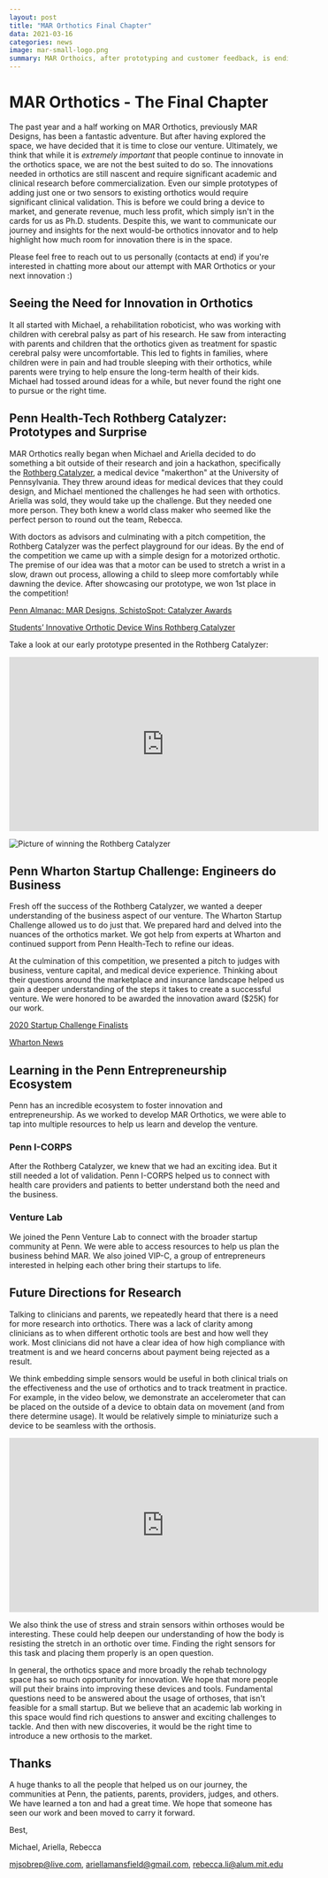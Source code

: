 ```yaml
---
layout: post
title: "MAR Orthotics Final Chapter"
data: 2021-03-16
categories: news
image: mar-small-logo.png
summary: MAR Orthoics, after prototyping and customer feedback, is ending the venture.
---
```

# MAR Orthotics - The Final Chapter

The past year and a half working on MAR Orthotics, previously MAR Designs, has been a fantastic adventure. But after having explored the space, we have decided that it is time to close our venture. Ultimately, we think that while it is *extremely important* that people continue to innovate in the orthotics space, we are not the best suited to do so. The innovations needed in orthotics are still nascent and require significant academic and clinical research before commercialization. Even our simple prototypes of adding just one or two sensors to existing orthotics would require significant clinical validation. This is before we could bring a device to market, and generate revenue, much less profit, which simply isn't in the cards for us as Ph.D. students. 
Despite this, we want to communicate our journey and insights for the next would-be orthotics innovator and to help highlight how much room for innovation there is in the space. 

Please feel free to reach out to us personally (contacts at end) if you're interested in chatting more about our attempt with MAR Orthotics or your next innovation :)

## Seeing the Need for Innovation in Orthotics

It all started with Michael, a rehabilitation roboticist, who was working with children with cerebral palsy as part of his research. He saw from interacting with parents and children that the orthotics given as treatment for spastic cerebral palsy were uncomfortable. This led to fights in families, where children were in pain and had trouble sleeping with their orthotics, while parents were trying to help ensure the long-term health of their kids. Michael had tossed around ideas for a while, but never found the right one to pursue or the right time.

<!---
<> (Michael reached out to Ariella and Rebecca and we started brainstorming ways to help alleviate this problem...)
--->

## Penn Health-Tech Rothberg Catalyzer: Prototypes and Surprise
MAR Orthotics really began when Michael and Ariella decided to do something a bit outside of their research and join a hackathon, specifically the [Rothberg Catalyzer](https://www.catalyzeratpenn.com/), a medical device "makerthon" at the University of Pennsylvania. They threw around ideas for medical devices that they could design, and Michael mentioned the challenges he had seen with orthotics. Ariella was sold, they would take up the challenge. But they needed one more person. They both knew a world class maker who seemed like the perfect person to round out the team, Rebecca.

With doctors as advisors and culminating with a pitch competition, the Rothberg Catalyzer was the perfect playground for our ideas. By the end of the competition we came up with a simple design for a motorized orthotic. The premise of our idea was that a motor can be used to stretch a wrist in a slow, drawn out process, allowing a child to sleep more comfortably while dawning the device. After showcasing our prototype, we won 1st place in the competition!

[Penn Almanac: MAR Designs, SchistoSpot: Catalyzer Awards](https://almanac.upenn.edu/articles/mar-designs-schistospot-catalyzer-awards)

[Students’ Innovative Orthotic Device Wins Rothberg Catalyzer](https://medium.com/penn-engineering/students-innovative-orthotic-device-wins-rothberg-catalyzer-a68c05607d01)

Take a look at our early prototype presented in the Rothberg Catalyzer:
<iframe width="560" height="315" src="https://www.youtube.com/embed/wtVFKy-sPCQ" frameborder="0" allow="accelerometer; autoplay; clipboard-write; encrypted-media; gyroscope; picture-in-picture" allowfullscreen></iframe>

![Picture of winning the Rothberg Catalyzer](https://i.imgur.com/FnRsItT.jpg)


## Penn Wharton Startup Challenge: Engineers do Business
Fresh off the success of the Rothberg Catalyzer,  we wanted a deeper understanding of the business aspect of our venture. The Wharton Startup Challenge allowed us to do just that. We prepared hard and delved into the nuances of the orthotics market. We got help from experts at Wharton and continued support from Penn Health-Tech to refine our ideas. 

At the culmination of this competition, we presented a pitch to judges with business, venture capital, and medical device experience. Thinking about their questions around the marketplace and insurance landscape helped us gain a deeper understanding of the steps it takes to create a successful venture. We were honored to be awarded the innovation award ($25K) for our work.

[2020 Startup Challenge Finalists](https://entrepreneurship.wharton.upenn.edu/2020-finalists/)

[Wharton News](https://news.wharton.upenn.edu/press-releases/2020/05/caring-for-our-furry-friends-my-virtual-veterinarian-wins-30000-perlman-grand-prize-in-virtual-startup-challenge/)

## Learning in the Penn Entrepreneurship Ecosystem
Penn has an incredible ecosystem to foster innovation and entrepreneurship. As we worked to develop MAR Orthotics, we were able to tap into multiple resources to help us learn and develop the venture. 

### Penn I-CORPS
After the Rothberg Catalyzer, we knew that we had an exciting idea. But it still needed a lot of validation. Penn I-CORPS helped us to connect with health care providers and patients to better understand both the need and the business. 

### Venture Lab
We joined the Penn Venture Lab to connect with the broader startup community at Penn. We were able to access resources to help us plan the business behind MAR. We also joined VIP-C, a group of entrepreneurs interested in helping each other bring their startups to life. 


## Future Directions for Research
Talking to clinicians and parents, we repeatedly heard that there is a need for more research into orthotics. There was a lack of clarity among clinicians as to when different orthotic tools are best and how well they work. Most clinicians did not have a clear idea of how high compliance with treatment is and we heard concerns about payment being rejected as a result. 

We think embedding simple sensors would be useful in both clinical trials on the effectiveness and the use of orthotics and to track treatment in practice. For example, in the video below, we demonstrate an accelerometer that can be placed on the outside of a device to obtain data on movement (and from there determine usage). It would be relatively simple to miniaturize such a device to be seamless with the orthosis.


<iframe width="560" height="315" src="https://www.youtube.com/embed/NqD1LhIRMr0" frameborder="0" allow="accelerometer; autoplay; clipboard-write; encrypted-media; gyroscope; picture-in-picture" allowfullscreen></iframe>


We also think the use of stress and strain sensors within orthoses would be interesting. These could help deepen our understanding of how the body is resisting the stretch in an orthotic over time. Finding the right sensors for this task and placing them properly is an open question.

In general, the orthotics space and more broadly the rehab technology space has so much opportunity for innovation. We hope that more people will put their brains into improving these devices and tools. Fundamental questions need to be answered about the usage of orthoses, that isn't feasible for a small startup. But we believe that an academic lab working in this space would find rich questions to answer and exciting challenges to tackle. And then with new discoveries, it would be the right time to introduce a new orthosis to the market. 

## Thanks
A huge thanks to all the people that helped us on our journey, the communities at Penn, the patients, parents, providers, judges, and others. We have learned a ton and had a great time. We hope that someone has seen our work and been moved to carry it forward. 

Best,

Michael, Ariella, Rebecca

[mjsobrep@live.com](mailto:mjsobrep@live.com), [ariellamansfield@gmail.com](mailto:ariellamansfield@gmail.com), [rebecca.li@alum.mit.edu](mailto:make@rebecca.li)


[Rothberg Catalyzer]: https://www.catalyzeratpenn.com/ "Rothberg Catalyzer"
